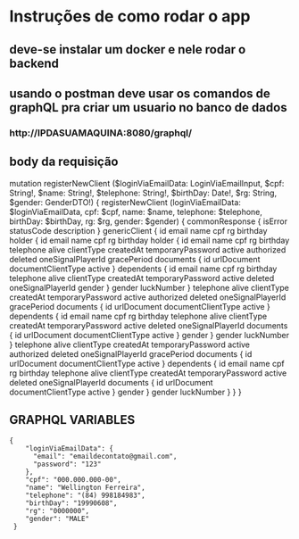 # Instruções de como rodar o app

## deve-se instalar um docker e nele rodar o backend
## usando o postman deve usar os comandos de graphQL pra criar um usuario no banco de dados
### http://IPDASUAMAQUINA:8080/graphql/
## body da requisição
mutation registerNewClient (\$loginViaEmailData: LoginViaEmailInput, \$cpf: String!, \$name: String!, \$telephone: String!, \$birthDay: Date!, \$rg: String, \$gender: GenderDTO!) {
          registerNewClient (loginViaEmailData: \$loginViaEmailData, cpf: \$cpf, name: \$name, telephone: \$telephone, birthDay: \$birthDay, rg: \$rg, gender: \$gender) {
              commonResponse {
                  isError
                  statusCode
                  description
              }
              genericClient {
                  id
                  email
                  name
                  cpf
                  rg
                  birthday
                  holder {
                      id
                      email
                      name
                      cpf
                      rg
                      birthday
                      holder {
                          id
                          email
                          name
                          cpf
                          rg
                          birthday
                          telephone
                          alive
                          clientType
                          createdAt
                          temporaryPassword
                          active
                          authorized
                          deleted
                          oneSignalPlayerId
                          gracePeriod
                          documents {
                              id
                              urlDocument
                              documentClientType
                              active
                          }
                          dependents {
                              id
                              email
                              name
                              cpf
                              rg
                              birthday
                              telephone
                              alive
                              clientType
                              createdAt
                              temporaryPassword
                              active
                              deleted
                              oneSignalPlayerId
                              gender
                          }
                          gender
                          luckNumber
                      }
                      telephone
                      alive
                      clientType
                      createdAt
                      temporaryPassword
                      active
                      authorized
                      deleted
                      oneSignalPlayerId
                      gracePeriod
                      documents {
                          id
                          urlDocument
                          documentClientType
                          active
                      }
                      dependents {
                          id
                          email
                          name
                          cpf
                          rg
                          birthday
                          telephone
                          alive
                          clientType
                          createdAt
                          temporaryPassword
                          active
                          deleted
                          oneSignalPlayerId
                          documents {
                              id
                              urlDocument
                              documentClientType
                              active
                          }
                          gender
                      }
                      gender
                      luckNumber
                  }
                  telephone
                  alive
                  clientType
                  createdAt
                  temporaryPassword
                  active
                  authorized
                  deleted
                  oneSignalPlayerId
                  gracePeriod
                  documents {
                      id
                      urlDocument
                      documentClientType
                      active
                  }
                  dependents {
                      id
                      email
                      name
                      cpf
                      rg
                      birthday
                      telephone
                      alive
                      clientType
                      createdAt
                      temporaryPassword
                      active
                      deleted
                      oneSignalPlayerId
                      documents {
                          id
                          urlDocument
                          documentClientType
                          active
                      }
                      gender
                  }
                  gender
                  luckNumber
              }
          }
      }
      
 ## GRAPHQL VARIABLES
    {
        "loginViaEmailData": {
          "email": "emaildecontato@gmail.com",
          "password": "123"
        },
        "cpf": "000.000.000-00",
        "name": "Wellington Ferreira",
        "telephone": "(84) 998184983",
        "birthDay": "19990608",
        "rg": "0000000",
        "gender": "MALE"
     }
 
